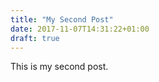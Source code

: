 ```yaml
---
title: "My Second Post"
date: 2017-11-07T14:31:22+01:00
draft: true
---
```


This is my second post.